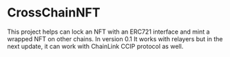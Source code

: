 # CrossChainNFT
This project helps can lock an NFT with an ERC721 interface and mint a wrapped NFT on other chains.
In version 0.1 It works with relayers but in the next update, it can work with ChainLink CCIP protocol as well.

